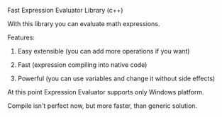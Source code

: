 Fast Expression Evaluator Library (c++)

With this library you can evaluate math expressions.

Features:
1. Easy extensible (you can add more operations if you want)
2. Fast (expression compiling into native code)
3. Powerful (you can use variables and change it without side effects)

At this point Expression Evaluator supports only Windows platform.
Compile isn't perfect now, but more faster, than generic solution.
